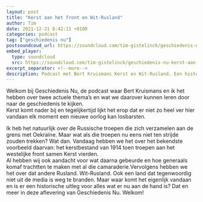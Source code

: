 ```yaml
---
layout: post
title: "Kerst aan het front en Wit-Rusland"
author: Tim
date: 2021-12-21 8:42:11 +0100
categories: podcast
tag: ["geschiedenis nu"]
postsoundcoud_url: https://soundcloud.com/tim-gistelinck/geschiedenis-nu-kerst-aan-het-front-en-wit-rusland
embed_player:
  type: soundcloud
  src: https://soundcloud.com/tim-gistelinck/geschiedenis-nu-kerst-aan-het-front-en-wit-rusland
excerpt_separator: <!--more-->
description: Podcast met Bert Kruismans Kerst en Wit-Rusland. Een historisch kader bij recente gebeurtenissen.
---
```

Welkom bij Geschiedenis Nu, de podcast waar Bert Kruismans en ik het hebben over twee actuele thema’s en wat we daarover kunnen leren door naar de geschiedenis te kijken.\
Kerst komt nader bij en tegelijkertijd lijkt het erop dat er niet zo heel ver hier vandaan elk moment een nieuwe oorlog kan losbarsten.<!--more-->

Ik heb het natuurlijk over de Russische troepen die zich verzamelen aan de grens met Oekraïne. Maar wat als die troepen nu eens niet ten strijde zouden trekken? Wat dan. Vandaag hebben we het over het bekendste voorbeeld daarvan: het kerstbestand van 1914 toen troepen aan het westelijke front samen Kerst vierden.\
Al hebben wij ook aandacht voor wat daarna gebeurde en hoe generaals komaf trachtten te maken met al die camaraderie.Vervolgens hebben we het over dat andere Rusland. Wit-Rusland. Ook een land dat tegenwoordig niet uit de media is weg te branden. Maar waar komt het eigenlijk vandaan en is er een historische uitleg voor alles wat er nu aan de hand is? Dat en meer in deze aflevering van Geschiedenis Nu. Welkom!